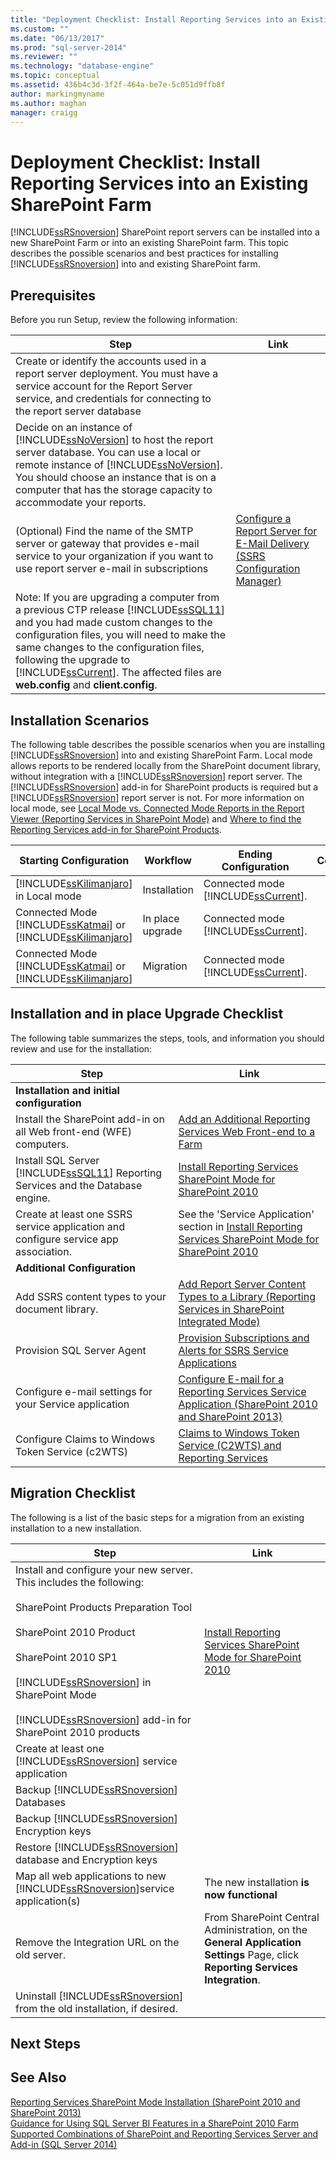 ```yaml
---
title: "Deployment Checklist: Install Reporting Services into an Existing SharePoint Farm | Microsoft Docs"
ms.custom: ""
ms.date: "06/13/2017"
ms.prod: "sql-server-2014"
ms.reviewer: ""
ms.technology: "database-engine"
ms.topic: conceptual
ms.assetid: 436b4c3d-3f2f-464a-be7e-5c051d9ffb8f
author: markingmyname
ms.author: maghan
manager: craigg
---
```

# Deployment Checklist: Install Reporting Services into an Existing SharePoint Farm
  [!INCLUDE[ssRSnoversion](../../includes/ssrsnoversion-md.md)] SharePoint report servers can be installed into a new SharePoint Farm or into an existing SharePoint farm. This topic describes the possible scenarios and best practices for installing [!INCLUDE[ssRSnoversion](../../includes/ssrsnoversion-md.md)] into and existing SharePoint farm.  
  
## Prerequisites  
 Before you run Setup, review the following information:  
  
|Step|Link|  
|----------|----------|  
|Create or identify the accounts used in a report server deployment. You must have a service account for the Report Server service, and credentials for connecting to the report server database||  
|Decide on an instance of [!INCLUDE[ssNoVersion](../../includes/ssnoversion-md.md)] to host the report server database. You can use a local or remote instance of [!INCLUDE[ssNoVersion](../../includes/ssnoversion-md.md)]. You should choose an instance that is on a computer that has the storage capacity to accommodate your reports.||  
|(Optional) Find the name of the SMTP server or gateway that provides e-mail service to your organization if you want to use report server e-mail in subscriptions|[Configure a Report Server for E-Mail Delivery &#40;SSRS Configuration Manager&#41;](../../../2014/sql-server/install/configure-a-report-server-for-e-mail-delivery-ssrs-configuration-manager.md)|  
|Note: If you are upgrading a computer from a previous CTP release [!INCLUDE[ssSQL11](../../includes/sssql11-md.md)] and you had made custom changes to the configuration files, you will need to make the same changes to the configuration files, following the upgrade to [!INCLUDE[ssCurrent](../../includes/sscurrent-md.md)]. The affected files are **web.config** and **client.config**.||  
  
## Installation Scenarios  
 The following table describes the possible scenarios when you are installing [!INCLUDE[ssRSnoversion](../../includes/ssrsnoversion-md.md)] into and existing SharePoint Farm. Local mode allows reports to be rendered locally from the SharePoint document library, without integration with a [!INCLUDE[ssRSnoversion](../../includes/ssrsnoversion-md.md)] report server. The [!INCLUDE[ssRSnoversion](../../includes/ssrsnoversion-md.md)] add-in for SharePoint products is required but a [!INCLUDE[ssRSnoversion](../../includes/ssrsnoversion-md.md)] report server is not. For more information on local mode, see [Local Mode vs. Connected Mode Reports in the Report Viewer &#40;Reporting Services in SharePoint Mode&#41;](../../../2014/reporting-services/local-vs-connected-mode-report-viewer-reporting-services-sharepoint-mode.md) and [Where to find the Reporting Services add-in for SharePoint Products](../../reporting-services/install-windows/where-to-find-the-reporting-services-add-in-for-sharepoint-products.md).  
  
|Starting Configuration|Workflow|Ending Configuration|Comments|  
|----------------------------|--------------|--------------------------|--------------|  
|[!INCLUDE[ssKilimanjaro](../../includes/sskilimanjaro-md.md)] in Local mode|Installation|Connected mode [!INCLUDE[ssCurrent](../../includes/sscurrent-md.md)].||  
|Connected Mode [!INCLUDE[ssKatmai](../../includes/sskatmai-md.md)] or [!INCLUDE[ssKilimanjaro](../../includes/sskilimanjaro-md.md)]|In place upgrade|Connected mode [!INCLUDE[ssCurrent](../../includes/sscurrent-md.md)].||  
|Connected Mode [!INCLUDE[ssKatmai](../../includes/sskatmai-md.md)] or [!INCLUDE[ssKilimanjaro](../../includes/sskilimanjaro-md.md)]|Migration|Connected mode [!INCLUDE[ssCurrent](../../includes/sscurrent-md.md)].||  
  
## Installation and in place Upgrade Checklist  
 The following table summarizes the steps, tools, and information you should review and use for the installation:  
  
|Step|Link|  
|----------|----------|  
|**Installation and initial configuration**||  
|Install the SharePoint add-in on all Web front-end (WFE) computers.|[Add an Additional Reporting Services Web Front-end to a Farm](../../reporting-services/install-windows/add-an-additional-reporting-services-web-front-end-to-a-farm.md)|  
|Install SQL Server [!INCLUDE[ssSQL11](../../includes/sssql11-md.md)] Reporting Services and the Database engine.|[Install Reporting Services SharePoint Mode for SharePoint 2010](../../../2014/sql-server/install/install-reporting-services-sharepoint-mode-for-sharepoint-2010.md)|  
|Create at least one SSRS service application and configure service app association.|See the 'Service Application' section in [Install Reporting Services SharePoint Mode for SharePoint 2010](../../../2014/sql-server/install/install-reporting-services-sharepoint-mode-for-sharepoint-2010.md)|  
|**Additional Configuration**||  
|Add SSRS content types to your document library.|[Add Report Server Content Types to a Library &#40;Reporting Services in SharePoint Integrated Mode&#41;](../../../2014/reporting-services/add-reporting-services-content-types-to-a-sharepoint-library.md)|  
|Provision SQL Server Agent|[Provision Subscriptions and Alerts for SSRS Service Applications](../../reporting-services/install-windows/provision-subscriptions-and-alerts-for-ssrs-service-applications.md)|  
|Configure e-mail settings for your Service application|[Configure E-mail for a Reporting Services Service Application &#40;SharePoint 2010 and SharePoint 2013&#41;](../../reporting-services/install-windows/configure-e-mail-for-a-reporting-services-service-application.md)|  
|Configure Claims to Windows Token Service (c2WTS)|[Claims to Windows Token Service &#40;C2WTS&#41; and Reporting Services](../../../2014/sql-server/install/claims-to-windows-token-service-c2wts-and-reporting-services.md)|  
  
## Migration Checklist  
 The following is a list of the basic steps for a migration from an existing installation to a new installation.  
  
|Step|Link|  
|----------|----------|  
|Install and configure your new server. This includes the following:<br /><br /> SharePoint Products Preparation Tool<br /><br /> SharePoint 2010 Product<br /><br /> SharePoint 2010 SP1<br /><br /> [!INCLUDE[ssRSnoversion](../../includes/ssrsnoversion-md.md)] in SharePoint Mode<br /><br /> [!INCLUDE[ssRSnoversion](../../includes/ssrsnoversion-md.md)] add-in for SharePoint 2010 products|[Install Reporting Services SharePoint Mode for SharePoint 2010](../../../2014/sql-server/install/install-reporting-services-sharepoint-mode-for-sharepoint-2010.md)|  
|Create at least one [!INCLUDE[ssRSnoversion](../../includes/ssrsnoversion-md.md)] service application||  
|Backup [!INCLUDE[ssRSnoversion](../../includes/ssrsnoversion-md.md)] Databases||  
|Backup [!INCLUDE[ssRSnoversion](../../includes/ssrsnoversion-md.md)] Encryption keys||  
|Restore [!INCLUDE[ssRSnoversion](../../includes/ssrsnoversion-md.md)] database and Encryption keys||  
|Map all web applications to new [!INCLUDE[ssRSnoversion](../../includes/ssrsnoversion-md.md)]service application(s)|The new installation **is now functional**|  
|Remove the Integration URL on the old server.|From SharePoint Central Administration, on the **General Application Settings** Page, click **Reporting Services Integration**.|  
|Uninstall [!INCLUDE[ssRSnoversion](../../includes/ssrsnoversion-md.md)] from the old installation, if desired.||  
  
## Next Steps  
  
## See Also  
 [Reporting Services SharePoint Mode Installation &#40;SharePoint 2010 and SharePoint 2013&#41;](../../reporting-services/install-windows/install-reporting-services-sharepoint-mode.md)   
 [Guidance for Using SQL Server BI Features in a SharePoint 2010 Farm](../../../2014/sql-server/install/guidance-for-using-sql-server-bi-features-in-a-sharepoint-2010-farm.md)   
 [Supported Combinations of SharePoint and Reporting Services Server and Add-in &#40;SQL Server 2014&#41;](../../reporting-services/install-windows/supported-combinations-of-sharepoint-and-reporting-services-server.md)  
  
  
